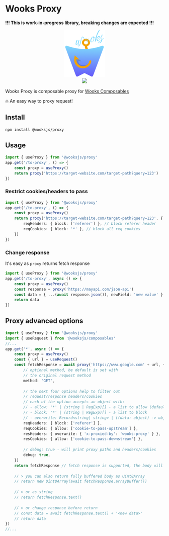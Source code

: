 # Wooks Proxy

**!!! This is work-in-progress library, breaking changes are expected !!!**

<p align="center">
<img src="../../logo.png" width="128px"><br>
<a  href="https://github.com/prostojs/wooks/blob/main/LICENSE">
    <img src="https://img.shields.io/badge/License-MIT-green?style=for-the-badge" />
</a>
</p>


Wooks Proxy is composable proxy for [Wooks Composables](https://github.com/wooksjs/composables)

🔥 An easy way to proxy request!

## Install

`npm install @wooksjs/proxy`

## Usage

```ts
import { useProxy } from '@wooksjs/proxy'
app.get('/to-proxy', () => {
    const proxy = useProxy()
    return proxy('https://target-website.com/target-path?query=123')
})

```

### Restrict cookies/headers to pass

```ts
import { useProxy } from '@wooksjs/proxy'
app.get('/to-proxy', () => {
    const proxy = useProxy()
    return proxy('https://target-website.com/target-path?query=123', {
        reqHeaders: { block: ['referer'] }, // block referer header
        reqCookies: { block: '*' }, // block all req cookies
    })
})

```

### Change response

It's easy as `proxy` returns fetch response

```ts
import { useProxy } from '@wooksjs/proxy'
app.get('/to-proxy', async () => {
    const proxy = useProxy()
    const response = proxy('https://mayapi.com/json-api')
    const data = { ...(await response.json()), newField: 'new value' }
    return data
})

```

## Proxy advanced options
```ts
import { useProxy } from '@wooksjs/proxy'
import { useRequest } from '@wooksjs/composables'
//...
app.get('*', async () => {
    const proxy = useProxy()
    const { url } = useRequest()
    const fetchResponse = await proxy('https://www.google.com' + url, {
        // optional method, be default is set with
        // the original request method
        method: 'GET',

        // the next four options help to filter out
        // request/response headers/cookies
        // each of the option accepts an object with:
        // - allow: '*' | (string | RegExp)[] - a list to allow (default '*')
        // - block: '*' | (string | RegExp)[] - a list to block
        // - overwrite: Record<string| string> | ((data: object) -> object) - object or fn to overwrite data
        reqHeaders: { block: ['referer'] },
        reqCookies: { allow: ['cookie-to-pass-upstream'] },
        resHeaders: { overwrite: { 'x-proxied-by': 'wooks-proxy' } },
        resCookies: { allow: ['cookie-to-pass-downstream'] },

        // debug: true - will print proxy paths and headers/cookies
        debug: true,
    })
    return fetchResponse // fetch response is supported, the body will be downstreamed

    // > you can also return fully buffered body as Uint8Array
    // return new Uint8Array(await fetchResponse.arrayBuffer())

    // > or as string
    // return fetchResponse.text()

    // > or change response before return
    // const data = await fetchResponse.text() + '<new data>'
    // return data
})
//...
```

